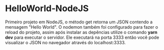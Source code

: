 # HelloWorld-NodeJS
Primeiro projeto em NodeJS, o método get retorna um JSON contendo a mensagem "Hello World". 
O nodemon também foi configurado para fazer o reload do projeto, assim após instalar as depências utilize o comando **yarn dev** para executar o servidor.
Ele executará na porta 3333 então você pode visualizar o JSON no navegador através do localhost:3333.
